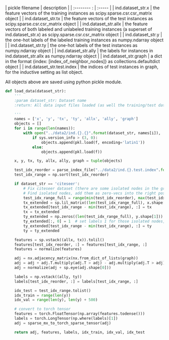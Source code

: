 | pickle filename | description |
| :-------- : | :----- |
| ind.dataset_str.x | the feature vectors of the training instances as scipy.sparse.csr.csr_matrix object |
| ind.dataset_str.tx | the feature vectors of the test instances as scipy.sparse.csr.csr_matrix object |
| ind.dataset_str.allx | the feature vectors of both labeled and unlabeled training instances (a superset of ind.dataset_str.x) as scipy.sparse.csr.csr_matrix object |
| ind.dataset_str.y | the one-hot labels of the labeled training instances as numpy.ndarray object |
| ind.dataset_str.ty | the one-hot labels of the test instances as numpy.ndarray object |
| ind.dataset_str.ally | the labels for instances in ind.dataset_str.allx as numpy.ndarray object |
| ind.dataset_str.graph | a dict in the format {index: [index_of_neighbor_nodes]} as collections.defaultdict object |
| ind.dataset_str.test.index | the indices of test instances in graph, for the inductive setting as list object. 

All objects above are saved using python pickle module.

```python
def load_data(dataset_str):
    '''
    :param dataset_str: Dataset name
    :return: All data input files loaded (as well the training/test data).

    '''
    names = ['x', 'y', 'tx', 'ty', 'allx', 'ally', 'graph']
    objects = []
    for i in range(len(names)):
        with open("../data2/ind.{}.{}".format(dataset_str, names[i]), 'rb') as f:
            if sys.version_info > (3, 0):
                objects.append(pkl.load(f, encoding='latin1'))
            else:
                objects.append(pkl.load(f))

    x, y, tx, ty, allx, ally, graph = tuple(objects)

    test_idx_reorder = parse_index_file("../data2/ind.{}.test.index".format(dataset_str))
    test_idx_range = np.sort(test_idx_reorder)

    if dataset_str == 'citeseer':
        # Fix citeseer dataset (there are some isolated nodes in the graph)
        # Find isolated nodes, add them as zero-vecs into the right position
        test_idx_range_full = range(min(test_idx_reorder), max(test_idx_reorder) + 1)
        tx_extended = sp.lil_matrix((len(test_idx_range_full), x.shape[1]))
        tx_extended[test_idx_range - min(test_idx_range), :] = tx
        tx = tx_extended
        ty_extended = np.zeros((len(test_idx_range_full), y.shape[1]))
        ty_extended[:, 0] = 1  # set labels 1 for those isolated nodes, they do not appear in the test set
        ty_extended[test_idx_range - min(test_idx_range), :] = ty
        ty = ty_extended

    features = sp.vstack((allx, tx)).tolil()
    features[test_idx_reorder, :] = features[test_idx_range, :]
    features = normalize(features)

    adj = nx.adjacency_matrix(nx.from_dict_of_lists(graph))
    adj = adj + adj.T.multiply(adj.T > adj) - adj.multiply(adj.T > adj)
    adj = normalize(adj + sp.eye(adj.shape[0]))

    labels = np.vstack((ally, ty))
    labels[test_idx_reorder, :] = labels[test_idx_range, :]

    idx_test = test_idx_range.tolist()
    idx_train = range(len(y))
    idx_val = range(len(y), len(y) + 500)

    # convert to torch tensor
    features = torch.FloatTensor(np.array(features.todense()))
    labels = torch.LongTensor(np.where(labels)[1])
    adj = sparse_mx_to_torch_sparse_tensor(adj)

    return adj, features, labels, idx_train, idx_val, idx_test

```